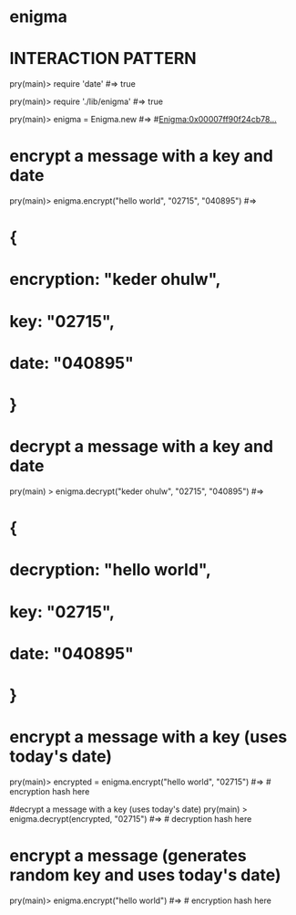 # enigma


# INTERACTION PATTERN
pry(main)> require 'date'
#=> true

pry(main)> require './lib/enigma'
#=> true

pry(main)> enigma = Enigma.new
#=> #<Enigma:0x00007ff90f24cb78...>

# encrypt a message with a key and date
pry(main)> enigma.encrypt("hello world", "02715", "040895")
#=>
#   {
#     encryption: "keder ohulw",
#     key: "02715",
#     date: "040895"
#   }

# decrypt a message with a key and date
pry(main) > enigma.decrypt("keder ohulw", "02715", "040895")
#=>
#   {
#     decryption: "hello world",
#     key: "02715",
#     date: "040895"
#   }

# encrypt a message with a key (uses today's date)
pry(main)> encrypted = enigma.encrypt("hello world", "02715")
#=> # encryption hash here

#decrypt a message with a key (uses today's date)
pry(main) > enigma.decrypt(encrypted, "02715")
#=> # decryption hash here

# encrypt a message (generates random key and uses today's date)
pry(main)> enigma.encrypt("hello world")
#=> # encryption hash here

